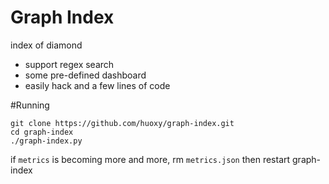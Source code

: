 # Graph Index
index of diamond

 * support regex search
 * some pre-defined dashboard
 * easily hack and a few lines of code

#Running

```shell
git clone https://github.com/huoxy/graph-index.git
cd graph-index
./graph-index.py
```

if `metrics` is becoming more and more, rm `metrics.json` then restart graph-index
